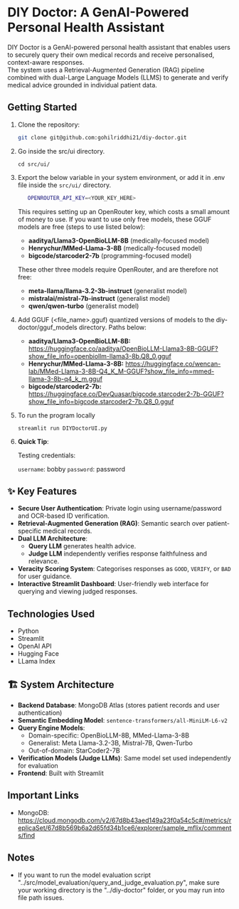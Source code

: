 # DIY Doctor: A GenAI-Powered Personal Health Assistant

DIY Doctor is a GenAI-powered personal health assistant that enables users to securely query their own medical records and receive personalised, context-aware responses.  
The system uses a Retrieval-Augmented Generation (RAG) pipeline combined with dual-Large Language Models (LLMS) to generate and verify medical advice grounded in individual patient data.
  
## Getting Started
1. Clone the repository:
   ```bash
   git clone git@github.com:gohilriddhi21/diy-doctor.git
   ```

2. Go inside the src/ui directory. 
   ```
   cd src/ui/
   ```

3. Export the below variable in your system environment, or add it in .env file inside the `src/ui/` directory. 
   ```bash
      OPENROUTER_API_KEY=<YOUR_KEY_HERE>
   ```
   This requires setting up an OpenRouter key, which costs a small amount of money to use.
   If you want to use only free models, these GGUF models are free (steps to use listed below):
   - **aaditya/Llama3-OpenBioLLM-8B** (medically-focused model)
   - **Henrychur/MMed-Llama-3-8B** (medically-focused model)
   - **bigcode/starcoder2-7b** (programming-focused model)
   
   These other three models require OpenRouter, and are therefore not free:
   - **meta-llama/llama-3.2-3b-instruct** (generalist model)
   - **mistralai/mistral-7b-instruct** (generalist model)
   - **qwen/qwen-turbo** (generalist model)


3. Add GGUF (<file_name>.gguf) quantized versions of models to the diy-doctor/gguf_models directory. Paths below:
   - **aaditya/Llama3-OpenBioLLM-8B:** https://huggingface.co/aaditya/OpenBioLLM-Llama3-8B-GGUF?show_file_info=openbiollm-llama3-8b.Q8_0.gguf
   - **Henrychur/MMed-Llama-3-8B:** https://huggingface.co/wencan-lab/MMed-Llama-3-8B-Q4_K_M-GGUF?show_file_info=mmed-llama-3-8b-q4_k_m.gguf
   - **bigcode/starcoder2-7b:** https://huggingface.co/DevQuasar/bigcode.starcoder2-7b-GGUF?show_file_info=bigcode.starcoder2-7b.Q8_0.gguf


4. To run the program locally
   ```
   streamlit run DIYDoctorUI.py
   ```

5. **Quick Tip**:

   Testing credentials:

      `username`: bobby
      `password`: password


## ✨ Key Features
- **Secure User Authentication**: Private login using username/password and OCR-based ID verification.
- **Retrieval-Augmented Generation (RAG)**: Semantic search over patient-specific medical records.
- **Dual LLM Architecture**: 
  - **Query LLM** generates health advice.
  - **Judge LLM** independently verifies response faithfulness and relevance.
- **Veracity Scoring System**: Categorises responses as `GOOD`, `VERIFY`, or `BAD` for user guidance.
- **Interactive Streamlit Dashboard**: User-friendly web interface for querying and viewing judged responses.

## Technologies Used
- Python
- Streamlit
- OpenAI API
- Hugging Face
- LLama Index

## 🏗️ System Architecture

- **Backend Database**: MongoDB Atlas (stores patient records and user authentication)
- **Semantic Embedding Model**: `sentence-transformers/all-MiniLM-L6-v2`
- **Query Engine Models**: 
  - Domain-specific: OpenBioLLM-8B, MMed-Llama-3-8B
  - Generalist: Meta Llama-3.2-3B, Mistral-7B, Qwen-Turbo
  - Out-of-domain: StarCoder2-7B
- **Verification Models (Judge LLMs)**: Same model set used independently for evaluation
- **Frontend**: Built with Streamlit

## Important Links
- MongoDB: https://cloud.mongodb.com/v2/67d8b43aed149a23f0a54c5c#/metrics/replicaSet/67d8b569b6a2d65fd34b1ce6/explorer/sample_mflix/comments/find

## Notes
- If you want to run the model evaluation script "../src/model_evaluation/query_and_judge_evaluation.py", make sure your working directory is the "../diy-doctor" folder, or you may run into file path issues.
